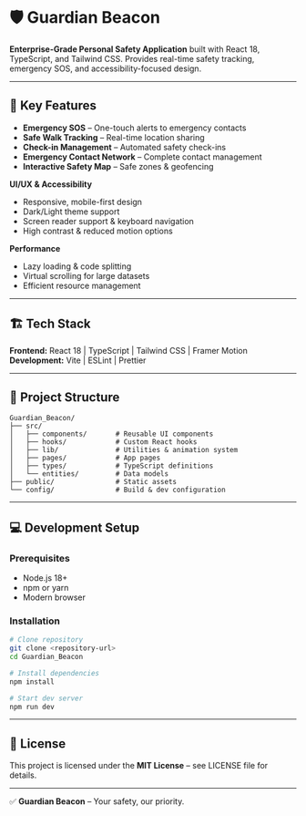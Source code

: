 # 🛡️ Guardian Beacon

**Enterprise-Grade Personal Safety Application** built with React 18, TypeScript, and Tailwind CSS. Provides real-time safety tracking, emergency SOS, and accessibility-focused design.

---

## 🚀 Key Features

* **Emergency SOS** – One-touch alerts to emergency contacts
* **Safe Walk Tracking** – Real-time location sharing
* **Check-in Management** – Automated safety check-ins
* **Emergency Contact Network** – Complete contact management
* **Interactive Safety Map** – Safe zones & geofencing

**UI/UX & Accessibility**

* Responsive, mobile-first design
* Dark/Light theme support
* Screen reader support & keyboard navigation
* High contrast & reduced motion options

**Performance**

* Lazy loading & code splitting
* Virtual scrolling for large datasets
* Efficient resource management

---

## 🏗️ Tech Stack

**Frontend:** React 18 | TypeScript | Tailwind CSS | Framer Motion
**Development:** Vite | ESLint | Prettier

---

## 📁 Project Structure

```
Guardian_Beacon/
├── src/
│   ├── components/       # Reusable UI components
│   ├── hooks/            # Custom React hooks
│   ├── lib/              # Utilities & animation system
│   ├── pages/            # App pages
│   ├── types/            # TypeScript definitions
│   └── entities/         # Data models
├── public/               # Static assets
└── config/               # Build & dev configuration
```

---

## 💻 Development Setup

### Prerequisites

* Node.js 18+
* npm or yarn
* Modern browser

### Installation

```bash
# Clone repository
git clone <repository-url>
cd Guardian_Beacon

# Install dependencies
npm install

# Start dev server
npm run dev
```

---

## 📄 License

This project is licensed under the **MIT License** – see LICENSE file for details.

---

✅ **Guardian Beacon** – Your safety, our priority.
